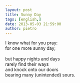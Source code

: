 ```yaml
---
layout: post
title: Sunny Day
tags: [english,]
date: 2013-05-03 21:59:00
author: pietro
---
```

I know what for you pray:<br/>for one more sunny day;<br/><br/>but happy nights and days<br/>rarely find their ways<br/>and knock onto our doors<br/>bearing many (unintended) sours.
